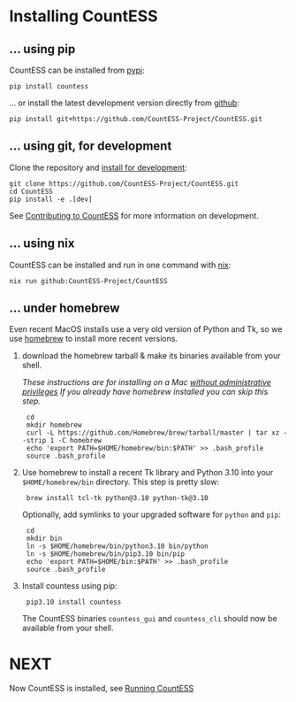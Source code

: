 # Installing CountESS

## ... using pip

CountESS can be installed from [pypi](https://pypi.org/):

    pip install countess

... or install the latest development version directly from [github](https://github.com/):

    pip install git+https://github.com/CountESS-Project/CountESS.git

## ... using git, for development

Clone the repository and [install for development](https://pip.pypa.io/en/stable/cli/pip_install/#cmdoption-e):

    git clone https://github.com/CountESS-Project/CountESS.git
    cd CountESS
    pip install -e .[dev]

See [Contributing to CountESS](../contributing/) for more information on development.

## ... using nix

CountESS can be installed and run in one command with
[nix](https://nixos.org/):

    nix run github:CountESS-Project/CountESS

## ... under homebrew

Even recent MacOS installs use a very old version of Python and Tk, so
we use [homebrew](https://brew.sh/) to install more recent versions.

1. download the homebrew tarball & make its binaries available from your shell.

   *These instructions are for installing on a Mac
   [without administrative privileges](https://docs.brew.sh/Installation#untar-anywhere-unsupported)
   If you already have homebrew installed you can skip this step.*

        cd
        mkdir homebrew
        curl -L https://github.com/Homebrew/brew/tarball/master | tar xz --strip 1 -C homebrew
        echo 'export PATH=$HOME/homebrew/bin:$PATH' >> .bash_profile
        source .bash_profile

2. Use homebrew to install a recent Tk library and Python 3.10 into your `$HOME/homebrew/bin`
   directory.  This step is pretty slow:

        brew install tcl-tk python@3.10 python-tk@3.10

   Optionally, add symlinks to your upgraded software for `python` and `pip`:

        cd
        mkdir bin
        ln -s $HOME/homebrew/bin/python3.10 bin/python
        ln -s $HOME/homebrew/bin/pip3.10 bin/pip
        echo 'export PATH=$HOME/bin:$PATH' >> .bash_profile
        source .bash_profile

3. Install countess using pip:

        pip3.10 install countess

   The CountESS binaries `countess_gui` and `countess_cli` should now be available from your shell.

# NEXT

Now CountESS is installed, see [Running CountESS](../running-countess/)
